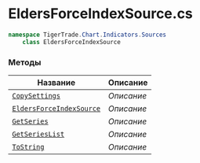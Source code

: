 
# EldersForceIndexSource.cs
```csharp
namespace TigerTrade.Chart.Indicators.Sources  
    class EldersForceIndexSource
```

### Методы
| Название | Описание |
| --- | --- |
| [`CopySettings`](./Методы/CopySettings.md) | *Описание* |
| [`EldersForceIndexSource`](./Методы/EldersForceIndexSource.md) | *Описание* |
| [`GetSeries`](./Методы/GetSeries.md) | *Описание* |
| [`GetSeriesList`](./Методы/GetSeriesList.md) | *Описание* |
| [`ToString`](./Методы/ToString.md) | *Описание* |
